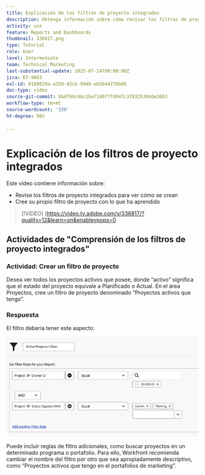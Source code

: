 ```yaml
---
title: Explicación de los filtros de proyecto integrados
description: Obtenga información sobre cómo revisar los filtros de proyecto integrados para ver cómo se han generado y cree su propio filtro de proyecto en Workfront.
activity: use
feature: Reports and Dashboards
thumbnail: 336817.png
type: Tutorial
role: User
level: Intermediate
team: Technical Marketing
last-substantial-update: 2025-07-24T00:00:00Z
jira: KT-9083
exl-id: 8180029a-a350-45cb-9948-eb5b44276b86
doc-type: video
source-git-commit: bbdf99c6bc1be714077fd94fc3f8325394de36b3
workflow-type: tm+mt
source-wordcount: '159'
ht-degree: 96%

---
```


# Explicación de los filtros de proyecto integrados

Este vídeo contiene información sobre:

* Revise los filtros de proyecto integrados para ver cómo se crean
* Cree su propio filtro de proyecto con lo que ha aprendido

>[!VIDEO] (https://video.tv.adobe.com/v/336817/?quality=12&learn=on&enablevpops=0

## Actividades de &quot;Comprensión de los filtros de proyecto integrados&quot;


### Actividad: Crear un filtro de proyecto

Desea ver todos los proyectos activos que posee, donde “activo” significa que el estado del proyecto equivale a Planificado o Actual. En el área Proyectos, cree un filtro de proyecto denominado “Proyectos activos que tengo”.

### Respuesta

El filtro debería tener este aspecto:

![Imagen de la pantalla para crear un filtro de proyecto](assets/opening-built-in-project-filters-1.png)

Puede incluir reglas de filtro adicionales, como buscar proyectos en un determinado programa o portafolio. Para ello, Workfront recomienda cambiar el nombre del filtro por otro que sea apropiadamente descriptivo, como “Proyectos activos que tengo en el portafolios de marketing”.
